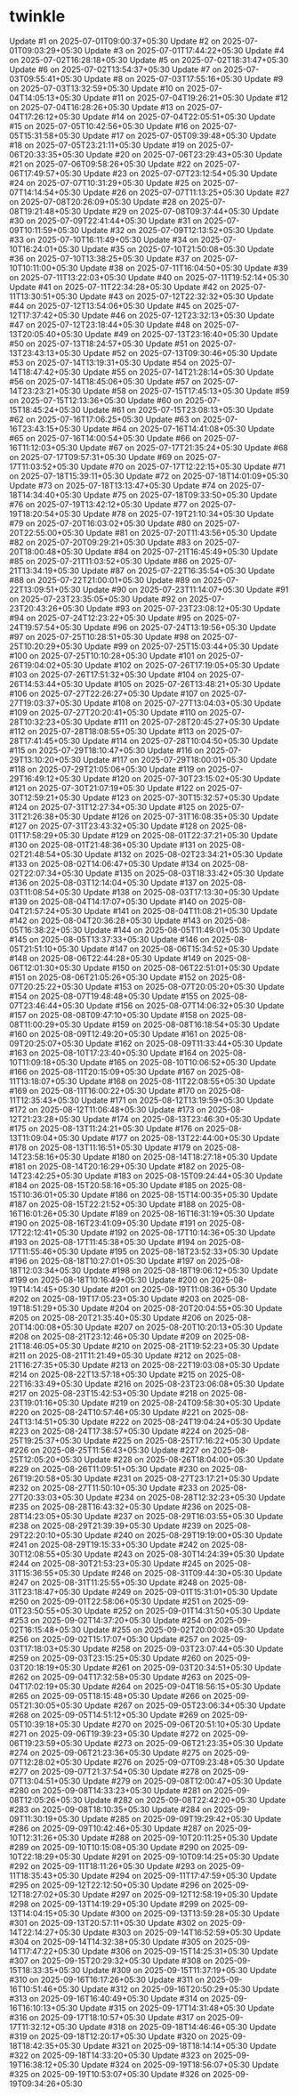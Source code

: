 # twinkle
Update #1 on 2025-07-01T09:00:37+05:30
Update #2 on 2025-07-01T09:03:29+05:30
Update #3 on 2025-07-01T17:44:22+05:30
Update #4 on 2025-07-02T16:28:18+05:30
Update #5 on 2025-07-02T18:31:47+05:30
Update #6 on 2025-07-02T13:54:37+05:30
Update #7 on 2025-07-03T09:55:41+05:30
Update #8 on 2025-07-03T17:55:16+05:30
Update #9 on 2025-07-03T13:32:59+05:30
Update #10 on 2025-07-04T14:05:13+05:30
Update #11 on 2025-07-04T19:26:21+05:30
Update #12 on 2025-07-04T16:28:26+05:30
Update #13 on 2025-07-04T17:26:12+05:30
Update #14 on 2025-07-04T22:05:51+05:30
Update #15 on 2025-07-05T10:42:56+05:30
Update #16 on 2025-07-05T15:31:58+05:30
Update #17 on 2025-07-05T09:39:48+05:30
Update #18 on 2025-07-05T23:21:11+05:30
Update #19 on 2025-07-06T20:33:35+05:30
Update #20 on 2025-07-06T23:29:43+05:30
Update #21 on 2025-07-06T09:58:26+05:30
Update #22 on 2025-07-06T17:49:57+05:30
Update #23 on 2025-07-07T23:12:54+05:30
Update #24 on 2025-07-07T10:31:29+05:30
Update #25 on 2025-07-07T14:14:54+05:30
Update #26 on 2025-07-07T11:13:25+05:30
Update #27 on 2025-07-08T20:26:09+05:30
Update #28 on 2025-07-08T19:21:48+05:30
Update #29 on 2025-07-08T09:37:44+05:30
Update #30 on 2025-07-09T22:41:44+05:30
Update #31 on 2025-07-09T10:11:59+05:30
Update #32 on 2025-07-09T12:13:52+05:30
Update #33 on 2025-07-10T16:11:49+05:30
Update #34 on 2025-07-10T16:24:01+05:30
Update #35 on 2025-07-10T21:50:08+05:30
Update #36 on 2025-07-10T13:38:25+05:30
Update #37 on 2025-07-10T10:11:00+05:30
Update #38 on 2025-07-11T16:04:50+05:30
Update #39 on 2025-07-11T13:22:03+05:30
Update #40 on 2025-07-11T19:52:14+05:30
Update #41 on 2025-07-11T22:34:28+05:30
Update #42 on 2025-07-11T13:30:51+05:30
Update #43 on 2025-07-12T22:32:32+05:30
Update #44 on 2025-07-12T13:54:06+05:30
Update #45 on 2025-07-12T17:37:42+05:30
Update #46 on 2025-07-12T23:32:13+05:30
Update #47 on 2025-07-12T23:18:44+05:30
Update #48 on 2025-07-13T20:05:40+05:30
Update #49 on 2025-07-13T23:16:40+05:30
Update #50 on 2025-07-13T18:24:57+05:30
Update #51 on 2025-07-13T23:43:13+05:30
Update #52 on 2025-07-13T09:30:46+05:30
Update #53 on 2025-07-14T13:19:31+05:30
Update #54 on 2025-07-14T18:47:42+05:30
Update #55 on 2025-07-14T21:28:14+05:30
Update #56 on 2025-07-14T18:45:06+05:30
Update #57 on 2025-07-14T23:23:21+05:30
Update #58 on 2025-07-15T17:45:13+05:30
Update #59 on 2025-07-15T12:13:36+05:30
Update #60 on 2025-07-15T18:45:24+05:30
Update #61 on 2025-07-15T23:08:13+05:30
Update #62 on 2025-07-16T17:06:25+05:30
Update #63 on 2025-07-16T23:43:15+05:30
Update #64 on 2025-07-16T14:41:08+05:30
Update #65 on 2025-07-16T14:00:54+05:30
Update #66 on 2025-07-16T11:12:03+05:30
Update #67 on 2025-07-17T21:35:24+05:30
Update #68 on 2025-07-17T09:57:31+05:30
Update #69 on 2025-07-17T11:03:52+05:30
Update #70 on 2025-07-17T12:22:15+05:30
Update #71 on 2025-07-18T15:39:11+05:30
Update #72 on 2025-07-18T14:01:09+05:30
Update #73 on 2025-07-18T13:13:47+05:30
Update #74 on 2025-07-18T14:34:40+05:30
Update #75 on 2025-07-18T09:33:50+05:30
Update #76 on 2025-07-19T13:42:12+05:30
Update #77 on 2025-07-19T18:20:54+05:30
Update #78 on 2025-07-19T21:10:34+05:30
Update #79 on 2025-07-20T16:03:02+05:30
Update #80 on 2025-07-20T22:55:00+05:30
Update #81 on 2025-07-20T11:43:56+05:30
Update #82 on 2025-07-20T09:29:21+05:30
Update #83 on 2025-07-20T18:00:48+05:30
Update #84 on 2025-07-21T16:45:49+05:30
Update #85 on 2025-07-21T11:03:52+05:30
Update #86 on 2025-07-21T13:34:19+05:30
Update #87 on 2025-07-22T16:35:54+05:30
Update #88 on 2025-07-22T21:00:01+05:30
Update #89 on 2025-07-22T13:09:51+05:30
Update #90 on 2025-07-23T11:14:07+05:30
Update #91 on 2025-07-23T23:35:05+05:30
Update #92 on 2025-07-23T20:43:26+05:30
Update #93 on 2025-07-23T23:08:12+05:30
Update #94 on 2025-07-24T12:23:22+05:30
Update #95 on 2025-07-24T19:57:54+05:30
Update #96 on 2025-07-24T13:19:56+05:30
Update #97 on 2025-07-25T10:28:51+05:30
Update #98 on 2025-07-25T10:20:29+05:30
Update #99 on 2025-07-25T15:03:44+05:30
Update #100 on 2025-07-25T10:10:28+05:30
Update #101 on 2025-07-26T19:04:02+05:30
Update #102 on 2025-07-26T17:19:05+05:30
Update #103 on 2025-07-26T17:51:32+05:30
Update #104 on 2025-07-26T14:53:44+05:30
Update #105 on 2025-07-26T13:48:21+05:30
Update #106 on 2025-07-27T22:26:27+05:30
Update #107 on 2025-07-27T19:03:37+05:30
Update #108 on 2025-07-27T13:04:03+05:30
Update #109 on 2025-07-27T20:20:41+05:30
Update #110 on 2025-07-28T10:32:23+05:30
Update #111 on 2025-07-28T20:45:27+05:30
Update #112 on 2025-07-28T18:08:55+05:30
Update #113 on 2025-07-28T17:41:45+05:30
Update #114 on 2025-07-28T10:04:50+05:30
Update #115 on 2025-07-29T18:10:47+05:30
Update #116 on 2025-07-29T13:10:20+05:30
Update #117 on 2025-07-29T18:00:01+05:30
Update #118 on 2025-07-29T21:05:06+05:30
Update #119 on 2025-07-29T16:49:12+05:30
Update #120 on 2025-07-30T23:15:02+05:30
Update #121 on 2025-07-30T21:07:19+05:30
Update #122 on 2025-07-30T12:59:21+05:30
Update #123 on 2025-07-30T15:32:57+05:30
Update #124 on 2025-07-31T12:27:34+05:30
Update #125 on 2025-07-31T21:26:38+05:30
Update #126 on 2025-07-31T16:08:35+05:30
Update #127 on 2025-07-31T23:43:32+05:30
Update #128 on 2025-08-01T17:58:29+05:30
Update #129 on 2025-08-01T22:37:21+05:30
Update #130 on 2025-08-01T21:48:36+05:30
Update #131 on 2025-08-02T21:48:54+05:30
Update #132 on 2025-08-02T23:34:21+05:30
Update #133 on 2025-08-02T14:06:47+05:30
Update #134 on 2025-08-02T22:07:34+05:30
Update #135 on 2025-08-03T18:33:42+05:30
Update #136 on 2025-08-03T12:14:04+05:30
Update #137 on 2025-08-03T11:08:54+05:30
Update #138 on 2025-08-03T17:13:30+05:30
Update #139 on 2025-08-04T14:17:07+05:30
Update #140 on 2025-08-04T21:57:24+05:30
Update #141 on 2025-08-04T11:08:21+05:30
Update #142 on 2025-08-04T20:36:28+05:30
Update #143 on 2025-08-05T16:38:22+05:30
Update #144 on 2025-08-05T11:49:01+05:30
Update #145 on 2025-08-05T13:37:33+05:30
Update #146 on 2025-08-05T21:51:10+05:30
Update #147 on 2025-08-06T15:34:52+05:30
Update #148 on 2025-08-06T22:44:28+05:30
Update #149 on 2025-08-06T12:01:30+05:30
Update #150 on 2025-08-06T22:51:01+05:30
Update #151 on 2025-08-06T21:05:26+05:30
Update #152 on 2025-08-07T20:25:22+05:30
Update #153 on 2025-08-07T20:05:20+05:30
Update #154 on 2025-08-07T19:48:48+05:30
Update #155 on 2025-08-07T23:46:44+05:30
Update #156 on 2025-08-07T14:06:32+05:30
Update #157 on 2025-08-08T09:47:10+05:30
Update #158 on 2025-08-08T11:00:29+05:30
Update #159 on 2025-08-08T16:18:54+05:30
Update #160 on 2025-08-09T12:49:20+05:30
Update #161 on 2025-08-09T20:25:07+05:30
Update #162 on 2025-08-09T11:33:44+05:30
Update #163 on 2025-08-10T17:23:40+05:30
Update #164 on 2025-08-10T11:09:18+05:30
Update #165 on 2025-08-10T10:06:52+05:30
Update #166 on 2025-08-11T20:15:09+05:30
Update #167 on 2025-08-11T13:18:07+05:30
Update #168 on 2025-08-11T22:08:55+05:30
Update #169 on 2025-08-11T16:00:22+05:30
Update #170 on 2025-08-11T12:35:43+05:30
Update #171 on 2025-08-12T13:19:59+05:30
Update #172 on 2025-08-12T11:06:48+05:30
Update #173 on 2025-08-12T21:23:28+05:30
Update #174 on 2025-08-13T23:46:30+05:30
Update #175 on 2025-08-13T11:24:21+05:30
Update #176 on 2025-08-13T11:09:04+05:30
Update #177 on 2025-08-13T22:44:00+05:30
Update #178 on 2025-08-13T11:16:51+05:30
Update #179 on 2025-08-14T23:58:16+05:30
Update #180 on 2025-08-14T18:27:18+05:30
Update #181 on 2025-08-14T20:16:29+05:30
Update #182 on 2025-08-14T23:42:25+05:30
Update #183 on 2025-08-15T09:24:44+05:30
Update #184 on 2025-08-15T20:58:16+05:30
Update #185 on 2025-08-15T10:36:01+05:30
Update #186 on 2025-08-15T14:00:35+05:30
Update #187 on 2025-08-15T22:21:52+05:30
Update #188 on 2025-08-16T16:01:26+05:30
Update #189 on 2025-08-16T16:31:19+05:30
Update #190 on 2025-08-16T23:41:09+05:30
Update #191 on 2025-08-17T22:12:41+05:30
Update #192 on 2025-08-17T10:14:36+05:30
Update #193 on 2025-08-17T11:45:38+05:30
Update #194 on 2025-08-17T11:55:46+05:30
Update #195 on 2025-08-18T23:52:33+05:30
Update #196 on 2025-08-18T10:27:01+05:30
Update #197 on 2025-08-18T12:03:34+05:30
Update #198 on 2025-08-18T19:06:12+05:30
Update #199 on 2025-08-18T10:16:49+05:30
Update #200 on 2025-08-19T14:14:45+05:30
Update #201 on 2025-08-19T11:08:36+05:30
Update #202 on 2025-08-19T17:05:23+05:30
Update #203 on 2025-08-19T18:51:29+05:30
Update #204 on 2025-08-20T20:04:55+05:30
Update #205 on 2025-08-20T21:35:40+05:30
Update #206 on 2025-08-20T14:00:08+05:30
Update #207 on 2025-08-20T10:20:13+05:30
Update #208 on 2025-08-21T23:12:46+05:30
Update #209 on 2025-08-21T18:46:05+05:30
Update #210 on 2025-08-21T19:52:23+05:30
Update #211 on 2025-08-21T11:21:49+05:30
Update #212 on 2025-08-21T16:27:35+05:30
Update #213 on 2025-08-22T19:03:08+05:30
Update #214 on 2025-08-22T13:57:18+05:30
Update #215 on 2025-08-22T16:33:49+05:30
Update #216 on 2025-08-23T23:06:08+05:30
Update #217 on 2025-08-23T15:42:53+05:30
Update #218 on 2025-08-23T19:01:16+05:30
Update #219 on 2025-08-24T09:58:30+05:30
Update #220 on 2025-08-24T10:57:46+05:30
Update #221 on 2025-08-24T13:14:51+05:30
Update #222 on 2025-08-24T19:04:24+05:30
Update #223 on 2025-08-24T17:38:57+05:30
Update #224 on 2025-08-25T19:25:37+05:30
Update #225 on 2025-08-25T17:16:22+05:30
Update #226 on 2025-08-25T11:56:43+05:30
Update #227 on 2025-08-25T12:05:20+05:30
Update #228 on 2025-08-26T18:04:00+05:30
Update #229 on 2025-08-26T11:09:51+05:30
Update #230 on 2025-08-26T19:20:58+05:30
Update #231 on 2025-08-27T23:17:21+05:30
Update #232 on 2025-08-27T11:50:10+05:30
Update #233 on 2025-08-27T20:33:03+05:30
Update #234 on 2025-08-28T12:32:23+05:30
Update #235 on 2025-08-28T16:43:32+05:30
Update #236 on 2025-08-28T14:23:05+05:30
Update #237 on 2025-08-29T16:03:55+05:30
Update #238 on 2025-08-29T21:39:39+05:30
Update #239 on 2025-08-29T22:20:10+05:30
Update #240 on 2025-08-29T19:19:00+05:30
Update #241 on 2025-08-29T19:15:33+05:30
Update #242 on 2025-08-30T12:08:55+05:30
Update #243 on 2025-08-30T14:24:39+05:30
Update #244 on 2025-08-30T21:53:23+05:30
Update #245 on 2025-08-31T15:36:55+05:30
Update #246 on 2025-08-31T09:44:30+05:30
Update #247 on 2025-08-31T11:25:55+05:30
Update #248 on 2025-08-31T23:18:47+05:30
Update #249 on 2025-09-01T15:31:01+05:30
Update #250 on 2025-09-01T22:58:06+05:30
Update #251 on 2025-09-01T23:50:55+05:30
Update #252 on 2025-09-01T14:31:50+05:30
Update #253 on 2025-09-02T14:37:20+05:30
Update #254 on 2025-09-02T16:15:48+05:30
Update #255 on 2025-09-02T20:00:08+05:30
Update #256 on 2025-09-02T15:17:07+05:30
Update #257 on 2025-09-03T17:18:03+05:30
Update #258 on 2025-09-03T23:07:44+05:30
Update #259 on 2025-09-03T23:15:25+05:30
Update #260 on 2025-09-03T20:18:19+05:30
Update #261 on 2025-09-03T20:34:51+05:30
Update #262 on 2025-09-04T17:32:58+05:30
Update #263 on 2025-09-04T17:02:19+05:30
Update #264 on 2025-09-04T18:56:15+05:30
Update #265 on 2025-09-05T18:15:48+05:30
Update #266 on 2025-09-05T21:30:05+05:30
Update #267 on 2025-09-05T23:06:34+05:30
Update #268 on 2025-09-05T14:51:12+05:30
Update #269 on 2025-09-05T10:39:18+05:30
Update #270 on 2025-09-06T20:51:10+05:30
Update #271 on 2025-09-06T19:39:23+05:30
Update #272 on 2025-09-06T19:23:59+05:30
Update #273 on 2025-09-06T21:23:35+05:30
Update #274 on 2025-09-06T21:23:36+05:30
Update #275 on 2025-09-07T12:28:02+05:30
Update #276 on 2025-09-07T09:23:48+05:30
Update #277 on 2025-09-07T21:37:54+05:30
Update #278 on 2025-09-07T13:04:51+05:30
Update #279 on 2025-09-08T12:00:47+05:30
Update #280 on 2025-09-08T14:33:23+05:30
Update #281 on 2025-09-08T12:05:26+05:30
Update #282 on 2025-09-08T22:42:20+05:30
Update #283 on 2025-09-08T18:10:35+05:30
Update #284 on 2025-09-09T11:30:19+05:30
Update #285 on 2025-09-09T19:29:42+05:30
Update #286 on 2025-09-09T10:42:46+05:30
Update #287 on 2025-09-10T12:31:26+05:30
Update #288 on 2025-09-10T20:11:25+05:30
Update #289 on 2025-09-10T10:15:08+05:30
Update #290 on 2025-09-10T22:18:29+05:30
Update #291 on 2025-09-10T09:14:25+05:30
Update #292 on 2025-09-11T18:11:26+05:30
Update #293 on 2025-09-11T18:35:43+05:30
Update #294 on 2025-09-11T17:47:59+05:30
Update #295 on 2025-09-12T22:12:50+05:30
Update #296 on 2025-09-12T18:27:02+05:30
Update #297 on 2025-09-12T12:58:19+05:30
Update #298 on 2025-09-13T14:19:29+05:30
Update #299 on 2025-09-13T14:04:15+05:30
Update #300 on 2025-09-13T13:59:28+05:30
Update #301 on 2025-09-13T20:57:11+05:30
Update #302 on 2025-09-14T22:14:27+05:30
Update #303 on 2025-09-14T16:52:59+05:30
Update #304 on 2025-09-14T14:32:38+05:30
Update #305 on 2025-09-14T17:47:22+05:30
Update #306 on 2025-09-15T14:25:31+05:30
Update #307 on 2025-09-15T20:29:32+05:30
Update #308 on 2025-09-15T18:33:35+05:30
Update #309 on 2025-09-15T11:37:19+05:30
Update #310 on 2025-09-16T16:17:26+05:30
Update #311 on 2025-09-16T10:51:46+05:30
Update #312 on 2025-09-16T20:50:29+05:30
Update #313 on 2025-09-16T16:40:49+05:30
Update #314 on 2025-09-16T16:10:13+05:30
Update #315 on 2025-09-17T14:31:48+05:30
Update #316 on 2025-09-17T18:10:57+05:30
Update #317 on 2025-09-17T11:32:12+05:30
Update #318 on 2025-09-18T14:46:46+05:30
Update #319 on 2025-09-18T12:20:17+05:30
Update #320 on 2025-09-18T18:42:35+05:30
Update #321 on 2025-09-18T18:14:14+05:30
Update #322 on 2025-09-18T14:33:20+05:30
Update #323 on 2025-09-19T16:38:12+05:30
Update #324 on 2025-09-19T18:56:07+05:30
Update #325 on 2025-09-19T10:53:07+05:30
Update #326 on 2025-09-19T09:34:26+05:30